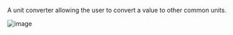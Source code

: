 A unit converter allowing the user to convert a value to other common units.

![image](https://github.com/user-attachments/assets/b376104d-3278-4059-a5c7-310509fffc25)
